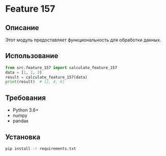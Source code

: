 # Feature 157
## Описание
Этот модуль предоставляет функциональность для обработки данных.
## Использование
```python
from src.feature_157 import calculate_feature_157
data = [1, 2, 3]
result = calculate_feature_157(data)
print(result)  # [2, 4, 6]
```
## Требования
- Python 3.6+
- numpy
- pandas
## Установка
```bash
pip install -r requirements.txt
```